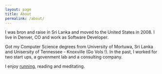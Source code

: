 ```yaml
---
layout: page
title: About
permalink: /about/
---
```


I was bron and raise in Sri Lanka and moved to the United States in 2008. I live in Denver, CO and work as Software Developer.

Got my Computer Science degrees from University of Mortuwa, Sri Lanka and Unisersity of Tennessee - Knoxville (Go Vols !).
In the past, I worked for two start ups, a govenment lab and a consulting company.

I enjoy [running](https://www.strava.com/athletes/10196148), reading and meditating.
